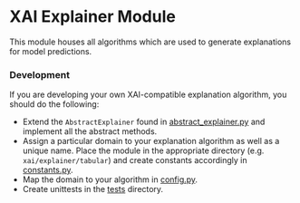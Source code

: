 # XAI Explainer Module

This module houses all algorithms which are used to generate explanations for model predictions.

### Development

If you are developing your own XAI-compatible explanation algorithm, you should do the following:
* Extend the `AbstractExplainer` found in [abstract_explainer.py](abstract_explainer.py) and implement
all the abstract methods.
* Assign a particular domain to your explanation algorithm as well as a unique name. Place the module
in the appropriate directory (e.g. `xai/explainer/tabular`) and create constants accordingly in
[constants.py](constants.py).
* Map the domain to your algorithm in [config.py](config.py).
* Create unittests in the [tests](../tests) directory.
